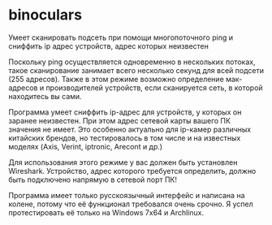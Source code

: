 # binoculars 
<p>Умеет сканировать подсеть при помощи многопоточного ping и сниффить ip адрес устройств, адрес которых неизвестен</p>
<p>Поскольку ping осуществляется одновременно в нескольких потоках, такое сканирование занимает всего несколько секунд для всей подсети (255 адресов). Также в этом режиме возможно определение мак-адресов и производителей устройств, если сканируется сеть, в которой находитесь вы сами.</p>
<p>Программа умеет сниффить ip-адрес для устройств, у которых он заранее неизвестен. При этом адрес сетевой карты вашего ПК значения не имеет. Это особенно актуально для ip-камер различных китайских брендов, но тестировалось в том числе и на известных моделях (Axis, Verint, iptronic, Arecont и др.)</p>
<p>Для использования этого режиме у вас должен быть установлен Wireshark. Устройство, адрес которого требуется определить, должно быть подключено напрямую в сетевой порт ПК!</p>
<p>Программа имеет только русскоязычный интерфейс и написана на колене, потому что её функционал требовался очень срочно. Я успел протестировать её только на Windows 7x64 и Archlinux.</p>
